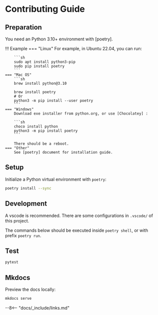 # Contributing Guide

## Preparation

You need an Python 3.10+ environment with [poetry].

!!! Example
    === "Linux"
        For example, in Ubuntu 22.04, you can run:

        ```sh
        sudo apt install python3-pip
        sudo pip install poetry
        ```
    === "Mac OS"
        ```sh
        brew install python@3.10

        brew install poetry
        # Or
        python3 -m pip install --user poetry
        ```
    === "Windows"
        Download exe installer from python.org, or use [Chocolatey] :

        ```sh
        choco install python
        python3 -m pip install poetry
        ```

        There should be a reboot.
    === "Other"
        See [poetry] document for installation guide.

## Setup

Initialize a Python virtual environment with `poetry`:

<!-- markdownlint-disable MD046 -->
```sh
poetry install --sync
```

## Development

A vscode is recommended.
There are some configurations in `.vscode/` of this project.

The commands below should be executed inside `poetry shell`,
or with prefix `poetry run`.

## Test

```sh
pytest
```

## Mkdocs

Preview the docs locally:

```sh
mkdocs serve
```

--8<-- "docs/_include/links.md"
